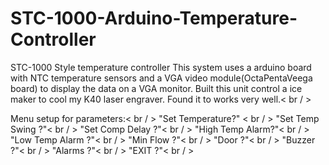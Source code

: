 # STC-1000-Arduino-Temperature-Controller
STC-1000 Style temperature controller
This system uses a arduino board with NTC temperature sensors and a VGA video module(OctaPentaVeega board) to display the data on a VGA monitor.
Built this unit control a ice maker to cool my K40 laser engraver.
Found it to works very well.< br / >

Menu setup for parameters:< br / >
"Set Temperature?" < br / >
"Set Temp Swing ?"< br / >
"Set Comp Delay ?"< br / >
"High Temp Alarm?"< br / >
"Low Temp Alarm ?"< br / >
"Min Flow       ?"< br / >
"Door           ?"< br / >
"Buzzer         ?"< br / >
"Alarms         ?"< br / >
"EXIT           ?"< br / >

